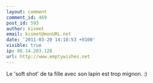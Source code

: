 ```yaml
---
layout: comment
comment_id: 469
post_id: 593
author: kismet
email: kismet@monURL.net
date: '2011-03-20 14:18:53 +0100'
visible: true
ip: 80.14.203.128
url: http://www.emptywishes.net
---
```

Le 'soft shot' de ta fille avec son lapin est trop mignon. :)
